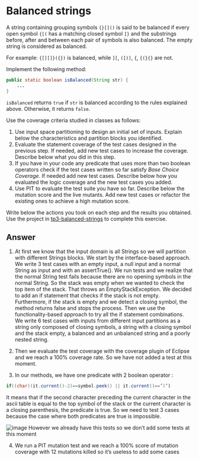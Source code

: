 # Balanced strings

A string containing grouping symbols `{}[]()` is said to be balanced if every open symbol `{[(` has a matching closed symbol `]}` and the substrings before, after and between each pair of symbols is also balanced. The empty string is considered as balanced.

For example: `{[][]}({})` is balanced, while `][`, `([)]`, `{`, `{(}{}` are not.

Implement the following method:

```java
public static boolean isBalanced(String str) {
    ...
}
```

`isBalanced` returns `true` if `str` is balanced according to the rules explained above. Otherwise, it returns `false`.

Use the coverage criteria studied in classes as follows:

1. Use input space partitioning to design an initial set of inputs. Explain below the characteristics and partition blocks you identified.
2. Evaluate the statement coverage of the test cases designed in the previous step. If needed, add new test cases to increase the coverage. Describe below what you did in this step.
3. If you have in your code any predicate that uses more than two boolean operators check if the test cases written so far satisfy *Base Choice Coverage*. If needed add new test cases. Describe below how you evaluated the logic coverage and the new test cases you added.
4. Use PIT to evaluate the test suite you have so far. Describe below the mutation score and the live mutants. Add new test cases or refactor the existing ones to achieve a high mutation score.

Write below the actions you took on each step and the results you obtained.
Use the project in [tp3-balanced-strings](../code/tp3-balanced-strings) to complete this exercise.

## Answer

1. At first we know that the input domain is all Strings so we will partition with different Strings blocks.
We start by the interface-based approach. We write 3 test cases with an empty input, a null input and a normal String as input and with an assertTrue(). We run tests and we realize that the normal String test fails because there are no opening symbols in the normal String. So the stack was empty when we wanted to check the top item of the stack. That throws an EmptyStackException. We decided to add an if statement that checks if the stack is not empty. Furthermore, if the stack is empty and we detect a closing symbol, the method returns false and stops the process. 
Then we use the functionality-based approach to try all the if statement combinations. We write 6 test cases with inputs from different input partitions as a string only composed of closing symbols, a string with a closing symbol and the stack empty, a balanced and an unbalanced string and a poorly nested string.

2. Then we evaluate the test coverage with the coverage plugin of Eclipse and we reach a 100% coverage rate. So we have not added a test at this moment.

3. In our methods, we have one predicate with 2 boolean operator :
```java
if((char)(it.current()-2)==symbol.peek() || it.current()==’)’)
```
It means that if the second character preceding the current character in the ascii table is equal to the top symbol of the stack or the current character is a closing parenthesis, the predicate is true. So we need to test 3 cases because the case where both predicates are true is impossible.

![image](https://user-images.githubusercontent.com/72169834/161377999-14fa7a19-22a4-404b-80b3-063066608d21.png)
However we already have this tests so we don’t add some tests at this moment

4. We run a PIT mutation test and we reach a 100% score of mutation coverage with 12 mutations killed so it’s useless to add some cases
